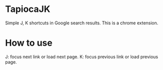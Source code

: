 # TapiocaJK
Simple J, K shortcuts in Google search results.
This is a chrome extension.

# How to use
J: focus next link or load next page.
K: focus previous link or load previous page.
